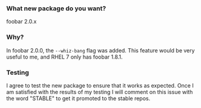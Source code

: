 <!--
Do you need to report an issue or request an update for an existing package?
If so, you're in the wrong place.  Find the corresponding package source repo
in the iuscommunity-pkg organization (https://github.com/iuscommunity-pkg) and
report an issue there instead.
-->

### What new package do you want?

<!--
Only one package per issue.

The below text is an EXAMPLE, modify it for your purposes.
-->

foobar 2.0.x

### Why?

<!--
Give specific reasons why packaging this would be beneficial.

The below text is an EXAMPLE, modify it for your purposes.
-->

In foobar 2.0.0, the `--whiz-bang` flag was added.  This feature would be very
useful to me, and RHEL 7 only has foobar 1.8.1.

### Testing

<!--
You don't need to modify the text below, just read and understand it.
-->

I agree to test the new package to ensure that it works as expected.  Once I am
satisfied with the results of my testing I will comment on this issue with the
word "STABLE" to get it promoted to the stable repos.
